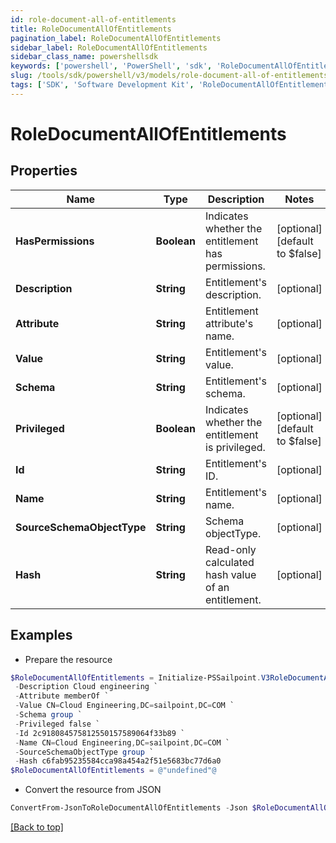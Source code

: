 ```yaml
---
id: role-document-all-of-entitlements
title: RoleDocumentAllOfEntitlements
pagination_label: RoleDocumentAllOfEntitlements
sidebar_label: RoleDocumentAllOfEntitlements
sidebar_class_name: powershellsdk
keywords: ['powershell', 'PowerShell', 'sdk', 'RoleDocumentAllOfEntitlements', 'RoleDocumentAllOfEntitlements'] 
slug: /tools/sdk/powershell/v3/models/role-document-all-of-entitlements
tags: ['SDK', 'Software Development Kit', 'RoleDocumentAllOfEntitlements', 'RoleDocumentAllOfEntitlements']
---
```



# RoleDocumentAllOfEntitlements

## Properties

Name | Type | Description | Notes
------------ | ------------- | ------------- | -------------
**HasPermissions** | **Boolean** | Indicates whether the entitlement has permissions. | [optional] [default to $false]
**Description** | **String** | Entitlement's description. | [optional] 
**Attribute** | **String** | Entitlement attribute's name. | [optional] 
**Value** | **String** | Entitlement's value. | [optional] 
**Schema** | **String** | Entitlement's schema. | [optional] 
**Privileged** | **Boolean** | Indicates whether the entitlement is privileged. | [optional] [default to $false]
**Id** | **String** | Entitlement's ID. | [optional] 
**Name** | **String** | Entitlement's name. | [optional] 
**SourceSchemaObjectType** | **String** | Schema objectType. | [optional] 
**Hash** | **String** | Read-only calculated hash value of an entitlement. | [optional] 

## Examples

- Prepare the resource
```powershell
$RoleDocumentAllOfEntitlements = Initialize-PSSailpoint.V3RoleDocumentAllOfEntitlements  -HasPermissions false `
 -Description Cloud engineering `
 -Attribute memberOf `
 -Value CN=Cloud Engineering,DC=sailpoint,DC=COM `
 -Schema group `
 -Privileged false `
 -Id 2c918084575812550157589064f33b89 `
 -Name CN=Cloud Engineering,DC=sailpoint,DC=COM `
 -SourceSchemaObjectType group `
 -Hash c6fab95235584cca98a454a2f51e5683bc77d6a0
$RoleDocumentAllOfEntitlements = @"undefined"@
```

- Convert the resource from JSON
```powershell
ConvertFrom-JsonToRoleDocumentAllOfEntitlements -Json $RoleDocumentAllOfEntitlements
```


[[Back to top]](#) 

